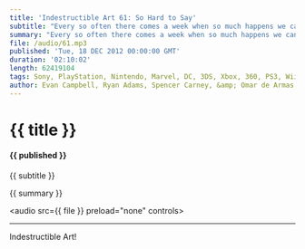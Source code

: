 ```yaml
---
title: 'Indestructible Art 61: So Hard to Say'
subtitle: "Every so often there comes a week when so much happens we can hardly get to it all. This is not one of those weeks."
summary: "Every so often there comes a week when so much happens we can hardly get to it all. This is not one of those weeks. What you do get it some insider info on a few upcoming releases. New community changes for Steam. The crews views on box art. Ryan mourning Scott Snyder's announcement about his end at Swamp Thing. Spencer's take on Image's PR misstep. The new Man of Steel trailer, Pick's of the Week, and so much more. "
file: /audio/61.mp3
published: 'Tue, 18 DEC 2012 00:00:00 GMT'
duration: '02:10:02'
length: 62419104
tags: Sony, PlayStation, Nintendo, Marvel, DC, 3DS, Xbox, 360, PS3, Wii, WiiU, PSN, XBLA, Video Games, Comics, Games, Indestructible Art, Monaco, Steam, Bioshock, Scott Snyder, Swamp Thing, Image, Man of Steel
author: Evan Campbell, Ryan Adams, Spencer Carney, &amp; Omar de Armas
---
```


# {{ title }}

#### {{ published }}

{{ subtitle }}  
  
{{ summary }}  

<audio src={{ file }} preload="none" controls></audio>

- - -

Indestructible Art!